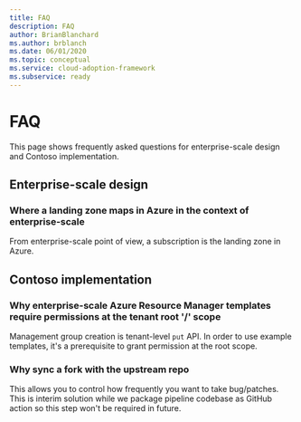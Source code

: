 ```yaml
---
title: FAQ
description: FAQ
author: BrianBlanchard
ms.author: brblanch
ms.date: 06/01/2020
ms.topic: conceptual
ms.service: cloud-adoption-framework
ms.subservice: ready
---
```


# FAQ

This page shows frequently asked questions for enterprise-scale design and Contoso implementation.

## Enterprise-scale design

### Where a landing zone maps in Azure in the context of enterprise-scale

From enterprise-scale point of view, a subscription is the landing zone in Azure.

## Contoso implementation

### Why enterprise-scale Azure Resource Manager templates require permissions at the tenant root '/' scope

Management group creation is tenant-level `put` API. In order to use example templates, it's a prerequisite to grant permission at the root scope.

### Why sync a fork with the upstream repo

This allows you to control how frequently you want to take bug/patches. This is interim solution while we package pipeline codebase as GitHub action so this step won't be required in future.
